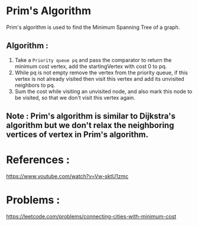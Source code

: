 # Prim's Algorithm
Prim's algorithm is used to find the Minimum Spanning Tree of a graph.

## Algorithm :
1. Take a `Priority queue pq` and pass the comparator to return the minimum cost vertex, add the startingVertex with cost 0 to pq.
2. While pq is not empty remove the vertex from the priority queue, if this vertex is not already visited then visit this vertex and add its unvisited neighbors to pq.
3. Sum the cost while visiting an unvisited node, and also mark this node to be visited, so that we don't visit this vertex again.

## Note : Prim's algorithm is similar to Dijkstra's algorithm but we don't relax the neighboring vertices of vertex in Prim's algorithm.

# References :
https://www.youtube.com/watch?v=Vw-sktU1zmc

# Problems :
https://leetcode.com/problems/connecting-cities-with-minimum-cost


